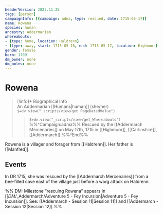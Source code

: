 ```yaml
---
headerVersion: 2023.11.25
tags: [person]
campaignInfo: [{campaign: adma, type: rescued, date: 1715-05-17}]
name: Rowena
species: human
ancestry: Addermarian
whereabouts: 
- {type: home, location: Haldrenn}
- {type: away, start: 1715-05-16, end: 1715-05-17, location: Highmoor}
gender: female
born: 1709
dm_owner: none
dm_notes: none
---
```

# Rowena
>[!info]+ Biographical Info  
> An Addermarian [[Humans|human]] (she/her)  
> `$=dv.view("_scripts/view/get_PageDatedValue")`  
>> `$=dv.view("_scripts/view/get_Whereabouts")`  
>> %%^Campaign:adma%% Rescued by the [[Addermarch Mercenaries]] on May 17th, 1715 in [[Highmoor]], [[Carlinshire]], [[Addermarch]] %%^End%%

Rowena is a villager and forager from [[Haldrenn]]. Her father is [[Manfred]]. 
## Events
In DR 1715, she was  rescued by the [[Addermarch Mercenaries]] from a bee‑filled cave east of the village just before a worg attack on Haldrenn. 

%% DM: Milestone “rescuing Rowena” appears in [[_DM_/_Addermarch/Adventure 5 - Fey Incursion|Adventure 5 - Fey Incursion]].   See: [[Addermarch - Session 11|Session 11]] and [[Addermarch - Session 12|Session 12]].%%
